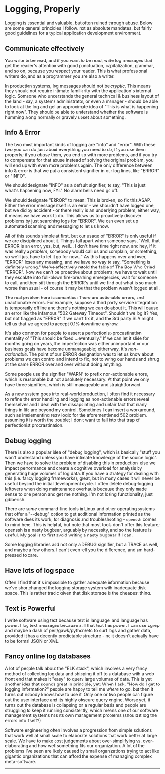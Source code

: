 # Logging, Properly

Logging is essential and valuable, but often ruined through abuse. Below are some general principles I follow, not as absolute mandates, but fairly good guidelines for a typical application development environment.

## Communicate effectively

You write to be read, and if you want to be read, write log messages that get the reader's attention with good punctuation, capitalization, grammar, and so on, because you *respect* your reader. This is what professional writers do, and as a programmer you are also a writer.

In production systems, log messages should not be _cryptic_. This means they should not require intimate familiarity with the application's internal logic. Someone who understands the general technical & business layout of the land - say, a systems administrator, or even a manager - should be able to look at the log and get an approximate idea of "This is what is happening right now". They should be able to understand whether the software is humming along normally or gravely upset about something.

## Info & Error

The two most important kinds of logging are "info" and "error". With these two you can do just about everything you need to do, if you use them properly; if you _abuse_ them, you end up with more problems, and if you try to compensate for that abuse instead of solving the original problem, you will end up with even more problems again. The only difference between info & error is that we put a consistent signifier in our log lines, like "ERROR" or "INFO".

We should designate "INFO" as a default signifier, to say, "This is just what's happening now, FYI." No alarm bells need go off.

We should designate "ERROR" to mean: This is broken, so fix this ASAP. Either the error message itself is an error - we shouldn't have logged one, but we did by accident - or there really is an underlying problem; either way, it means we have work to do. This allows us to proactively discover problems by just searching logs for "ERROR". We can even set up automated scanning and messaging to let us know.

All of this sounds simple at first, but our usage of "ERROR" is only useful if we are disciplined about it. Things fall apart when someone says, "Well, that ERROR is an error, yes, but, well... I don't have time right now, and hey, if it was really a _problem_, somebody would call us and complain, or something, so we'll just have to let it go for now..." As this happens over and over, "ERROR" loses any meaning, and we have no way to say, "Something is definitely wrong." We've effectively retold the fable of The Boy Who Cried "ERROR". Now we can't be proactive about problems; we have to wait until they escalate into full-blown fire-breathing emergencies, wait for someone to call, and then sift through the ERROR's until we find out what is so much worse than usual - of course it may be that the problem wasn't logged at all.

The real problem here is semantics: There are actionable errors, and unactionable errors. For example, suppose a third party service integration is temporarily offline and there's nothing we can do about it. This will cause an error like the infamous "502 Gateway Timeout". Shouldn't we log it? Yes, but not flagged as "ERROR" if we can't fix it, and the 3rd party SLA might tell us that we agreed to accept 0.1% downtime anyhow.

It's also common for people to assert a perfectionist-procastination mentality of "This should be fixed  ...eventually." If we can let it slide for months going on years, the imperfection was either unimportant or our business goals have become unmanageable; either way, it's *non-actionable*. The point of our ERROR designation was to let us know about problems we can control and intend to fix, not to wring our hands and shrug at the same ERROR over and over without doing anything.

Some people use the signifier "WARN" to prefix non-actionable errors, which is reasonable but not absolutely necessary. At that point we only have three signifiers, which is still manageable and straightforward.

As a new system goes into real-world production, I often find it necessary to refine the error handling and logging as non-actionable errors reveal themselves and I deal with the dissapointing and unfair fact that many things in life are beyond my control. Sometimes I can insert a workaround, such as implementing retry logic for the aforementioned 502 problem, assuming it is worth the trouble; I don't want to fall into that trap of perfectionist procrastination.

## Debug logging

There is also a popular idea of "debug logging", which is basically "stuff you won't understand unless you have intimate knowledge of the source logic". Then we have to solve the problem of disabling this in production, else we impact performance and create a cognitive overload for analysis by generating huge volumes of log data. If you have a strategy for dealing with this (i.e. fancy logging frameworks), great, but in many cases it will never be useful beyond the initial development cycle. I often delete debug-logging leftovers when doing maintenance overhauls because they only made sense to one person and get me nothing. I'm not losing functionality, just gibberish.

There are *some* command-line tools in Linux and other operating systems that offer a "--debug" option to get additional information printed as the software does its work, for diagnosis and troubleshooting - `openssh` comes to mind here. This is helpful, but note that most tools don't offer this feature; openssh is a nasty bugbear, arguably by necessity, and so the feature is useful. My goal is to first avoid writing a nasty bugbear if I can.

Some logging libraries add not only a DEBUG signifier, but a TRACE as well, and maybe a few others. I can't even tell you the difference, and am hard-pressed to care.

## Have lots of log space

Often I find that it's impossible to gather adequate information because we've shortchanged the logging storage system with inadequate disk space. This is rather tragic given that disk storage is the cheapest thing.

## Text is Powerful

I write software using text because text is language, and language has power. I log text messages because still that text has power. I can use zgrep and maybe a dash of perl/gawk/python/etc to surf logs and gather data, provided it has a decently predictable structure - no it doesn't actually have to be formal JSON or XML.

## Fancy online log databases

A lot of people talk about the "ELK stack", which involves a very fancy method of collecting log data and shipping it off to a database with a web front end that makes it "easy" to query large volumes of data. This is yet another idea that sounds great in principle, yet: When I ask, "How do I get to logging information?" people are happy to tell me _where_ to go, but then it turns out nobody knows how to use it. Only one or two people can figure out the user interface and its highly obscure query engine. Worse yet, it turns out the database is collapsing on a regular basis and people are struggling to keep it running consistently, which means one of our software management systems has its own management problems (should it log the errors into itself?)

Software engineering often involves a progression from simple solutions that work well at small scale to elaborate solutions that work better at large scale. We have to make cost judgements about over-simplifying vs. over-elaborating and how well something fits our organization. A lot of the problems I've seen are likely caused by small organizations trying to act like gigantic organizations that can afford the expense of managing complex meta-software.

----